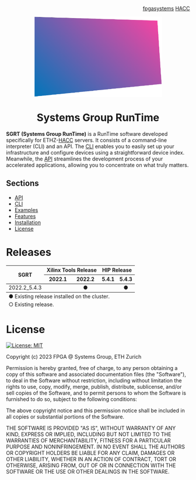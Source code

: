 <!-- <div id="readme" class="Box-body readme blob js-code-block-container">
<article class="markdown-body entry-content p-3 p-md-6" itemprop="text"> -->
<p align="right">
<a href="https://github.com/fpgasystems">fpgasystems</a> <a href="https://github.com/fpgasystems/hacc">HACC</a>
</p>

<p align="center">
<img src="https://github.com/fpgasystems/sgrt/blob/main/sgrt-removebg.png" align="center" width="350">
</p>

<h1 align="center">
  Systems Group RunTime
</h1> 

**SGRT (Systems Group RunTime)** is a RunTime software developed specifically for ETHZ-[HACC](https://github.com/fpgasystems/hacc) servers. It consists of a command-line interpreter (CLI) and an API. The [CLI](./cli/manual.md#cli) enables you to easily set up your infrastructure and configure devices using a straightforward device index. Meanwhile, the [API](./api/manual.md) streamlines the development process of your accelerated applications, allowing you to concentrate on what truly matters.

## Sections
* [API](./api/manual.md#api)
* [CLI](./cli/manual.md#cli)
* [Examples](./examples.md#examples)
* [Features](./features.md#features)
* [Installation](https://github.com/fpgasystems/sgrt_install#--systems-group-runtime-installation)
* [License](#license)

# Releases

<table class="tg">
<thead>
  <tr style="text-align:center">
    <th class="tg-0pky" rowspan="2"><div align="center">SGRT</div></th>
    <th class="tg-0pky" colspan="2" style="text-align:center"><div align="center">Xilinx Tools Release</div></th>
    <th class="tg-0pky" colspan="2" style="text-align:center"><div align="center">HIP Release</div></th>
  </tr>
  <tr>
    <th class="tg-0pky" style="text-align:center">2022.1</th>
    <th class="tg-0pky" style="text-align:center">2022.2</th>
    <th class="tg-0pky" style="text-align:center">5.4.1</th>
    <th class="tg-0pky" style="text-align:center">5.4.3</th>
  </tr>
</thead>
<tbody>
  <tr>
    <td class="tg-0pky"><div align="center">2022.2_5.4.3</div></td>
    <td class="tg-0pky" align="center"></td>
    <td class="tg-0pky" align="center">&#9679;</td>
    <td class="tg-0pky" align="center"></td>
    <td class="tg-0pky" align="center">&#9679;</td>
  </tr>
</tbody>
<tfoot><tr><td colspan="5">&#9675; Existing release.</td></tr></tfoot>
<tfoot><tr><td colspan="5">&#9679; Existing release installed on the cluster.</td></tr></tfoot>
</table>

# License

[![License: MIT](https://img.shields.io/badge/License-MIT-yellow.svg)](https://opensource.org/licenses/MIT)

Copyright (c) 2023 FPGA @ Systems Group, ETH Zurich

Permission is hereby granted, free of charge, to any person obtaining a copy
of this software and associated documentation files (the "Software"), to deal
in the Software without restriction, including without limitation the rights
to use, copy, modify, merge, publish, distribute, sublicense, and/or sell
copies of the Software, and to permit persons to whom the Software is
furnished to do so, subject to the following conditions:

The above copyright notice and this permission notice shall be included in all
copies or substantial portions of the Software.

THE SOFTWARE IS PROVIDED "AS IS", WITHOUT WARRANTY OF ANY KIND, EXPRESS OR
IMPLIED, INCLUDING BUT NOT LIMITED TO THE WARRANTIES OF MERCHANTABILITY,
FITNESS FOR A PARTICULAR PURPOSE AND NONINFRINGEMENT. IN NO EVENT SHALL THE
AUTHORS OR COPYRIGHT HOLDERS BE LIABLE FOR ANY CLAIM, DAMAGES OR OTHER
LIABILITY, WHETHER IN AN ACTION OF CONTRACT, TORT OR OTHERWISE, ARISING FROM,
OUT OF OR IN CONNECTION WITH THE SOFTWARE OR THE USE OR OTHER DEALINGS IN THE
SOFTWARE.